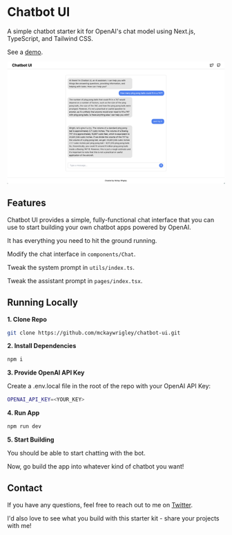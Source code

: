 # Chatbot UI

A simple chatbot starter kit for OpenAI's chat model using Next.js, TypeScript, and Tailwind CSS.

See a [demo](https://twitter.com/mckaywrigley/status/1634549098954248193?s=46&t=AowqkodyK6B4JccSOxSPew).

![Chatbot UI](./public/screenshot.png)

## Features

Chatbot UI provides a simple, fully-functional chat interface that you can use to start building your own chatbot apps powered by OpenAI.

It has everything you need to hit the ground running.

Modify the chat interface in `components/Chat`.

Tweak the system prompt in `utils/index.ts`.

Tweak the assistant prompt in `pages/index.tsx`.

## Running Locally

**1. Clone Repo**

```bash
git clone https://github.com/mckaywrigley/chatbot-ui.git
```

**2. Install Dependencies**

```bash
npm i
```

**3. Provide OpenAI API Key**

Create a .env.local file in the root of the repo with your OpenAI API Key:

```bash
OPENAI_API_KEY=<YOUR_KEY>
```

**4. Run App**

```bash
npm run dev
```

**5. Start Building**

You should be able to start chatting with the bot.

Now, go build the app into whatever kind of chatbot you want!

## Contact

If you have any questions, feel free to reach out to me on [Twitter](https://twitter.com/mckaywrigley).

I'd also love to see what you build with this starter kit - share your projects with me!
